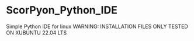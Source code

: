 # ScorPyon_Python_IDE
Simple Python IDE for linux
WARNING: INSTALLATION FILES ONLY TESTED ON XUBUNTU 22.04 LTS
